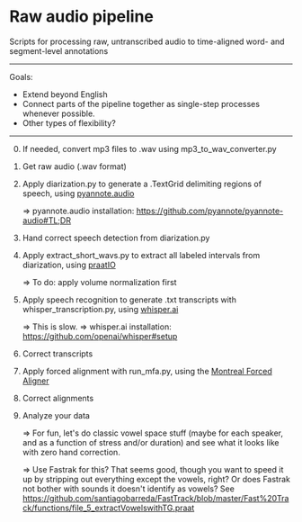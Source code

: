 # Raw audio pipeline
Scripts for processing raw, untranscribed audio to time-aligned word- and segment-level annotations


**************
Goals:
* Extend beyond English
* Connect parts of the pipeline together as single-step processes whenever possible.
* Other types of flexibility?
**************

0. If needed, convert mp3 files to .wav using mp3_to_wav_converter.py

1. Get raw audio (.wav format)

2. Apply diarization.py to generate a .TextGrid delimiting regions of speech, using [pyannote.audio](https://github.com/pyannote/pyannote-audio)

	=> pyannote.audio installation: https://github.com/pyannote/pyannote-audio#TL;DR

3. Hand correct speech detection from diarization.py

4. Apply extract_short_wavs.py to extract all labeled intervals from diarization, using [praatIO](https://github.com/timmahrt/praatIO)

	=> To do: apply volume normalization first

5. Apply speech recognition to generate .txt transcripts with whisper_transcription.py, using [whisper.ai](https://github.com/openai/whisper)

	=> This is slow.
	=> whisper.ai installation: https://github.com/openai/whisper#setup

6. Correct transcripts

7. Apply forced alignment with run_mfa.py, using the [Montreal Forced Aligner](https://montreal-forced-aligner.readthedocs.io/en/latest/)

8. Correct alignments

9. Analyze your data

	=> For fun, let's do classic vowel space stuff (maybe for each speaker, and as a function of stress and/or duration) and see what it looks like with zero hand correction.
	
	=> Use Fastrak for this? That seems good, though you want to speed it up by stripping out everything except the vowels, right? Or does Fastrak not bother with sounds it doesn't identify as vowels? See https://github.com/santiagobarreda/FastTrack/blob/master/Fast%20Track/functions/file_5_extractVowelswithTG.praat